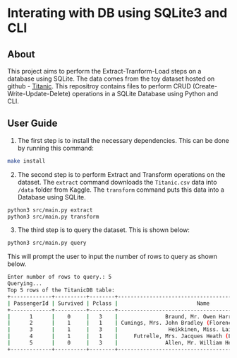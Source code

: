 # Interating with DB using SQLite3 and CLI

## About

This project aims to perform the Extract-Tranform-Load steps on a database using SQLite. The data comes from the toy dataset hosted on github - [Titanic](https://github.com/quantumsnowball/toy-datasets-collections/blob/master/titanic/titanic.csv). This repositroy contains files to perform CRUD (Create-Write-Update-Delete) operations in a SQLite Database using Python and CLI.

## User Guide

1. The first step is to install the necessary dependencies. This can be done by running this command:
```bash
make install
```
2. The second step is to perform Extract and Transform operations on the dataset. The `extract` command downloads the `Titanic.csv` data into `/data` folder from Kaggle. The `transform` command puts this data into a Database using SQLite. 
```bash
python3 src/main.py extract
python3 src/main.py transform
```
3. The third step is to query the dataset. This is shown below:
```bash
python3 src/main.py query
```
This will prompt the user to input the number of rows to query as shown below.

```bash
Enter number of rows to query.: 5
Querying...
Top 5 rows of the TitanicDB table:
+-------------+----------+--------+-----------------------------------------------------+--------+-----+-------+-------+------------------+---------+-------+----------+
| PassengerId | Survived | Pclass |                         Name                        |  Sex   | Age | SibSp | Parch |      Ticket      |   Fare  | Cabin | Embarked |
+-------------+----------+--------+-----------------------------------------------------+--------+-----+-------+-------+------------------+---------+-------+----------+
|      1      |    0     |   3    |               Braund, Mr. Owen Harris               |  male  |  22 |   1   |   0   |    A/5 21171     |   7.25  |       |    S     |
|      2      |    1     |   1    | Cumings, Mrs. John Bradley (Florence Briggs Thayer) | female |  38 |   1   |   0   |     PC 17599     | 71.2833 |  C85  |    C     |
|      3      |    1     |   3    |                Heikkinen, Miss. Laina               | female |  26 |   0   |   0   | STON/O2. 3101282 |  7.925  |       |    S     |
|      4      |    1     |   1    |     Futrelle, Mrs. Jacques Heath (Lily May Peel)    | female |  35 |   1   |   0   |      113803      |   53.1  |  C123 |    S     |
|      5      |    0     |   3    |               Allen, Mr. William Henry              |  male  |  35 |   0   |   0   |      373450      |   8.05  |       |    S     |
+-------------+----------+--------+-----------------------------------------------------+--------+-----+-------+-------+------------------+---------+-------+----------+
```


